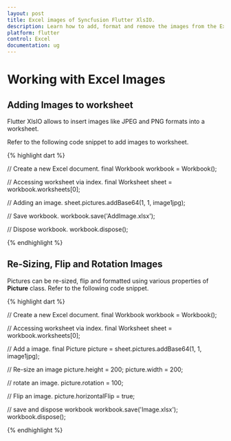 ```yaml
---
layout: post
title: Excel images of Syncfusion Flutter XlsIO.
description: Learn how to add, format and remove the images from the Excel worksheet using Syncfusion Flutter XlsIO.
platform: flutter
control: Excel
documentation: ug
---
```


# Working with Excel Images

## Adding Images to worksheet

Flutter XlsIO allows to insert images like JPEG and PNG formats into a worksheet. 

Refer to the following code snippet to add images to worksheet.

{% highlight dart %}

// Create a new Excel document.
final Workbook workbook = Workbook();

// Accessing worksheet via index.
final Worksheet sheet = workbook.worksheets[0];

// Adding an image.
sheet.pictures.addBase64(1, 1, image1jpg);

// Save workbook.
workbook.save('AddImage.xlsx');

// Dispose workbook.
workbook.dispose();

{% endhighlight %}


## Re-Sizing, Flip and Rotation Images

Pictures can be re-sized, flip and formatted using various properties of **Picture** class. Refer to the following code snippet.

{% highlight dart %}

// Create a new Excel document.
final Workbook workbook = Workbook();

// Accessing worksheet via index.
final Worksheet sheet = workbook.worksheets[0];

// Add a image.
final Picture picture = sheet.pictures.addBase64(1, 1, image1jpg);

// Re-size an image
picture.height = 200;
picture.width = 200;

// rotate an image.
picture.rotation = 100;

// Flip an image.
picture.horizontalFlip = true;

// save and dispose workbook
workbook.save('Image.xlsx');
workbook.dispose();

{% endhighlight %}

